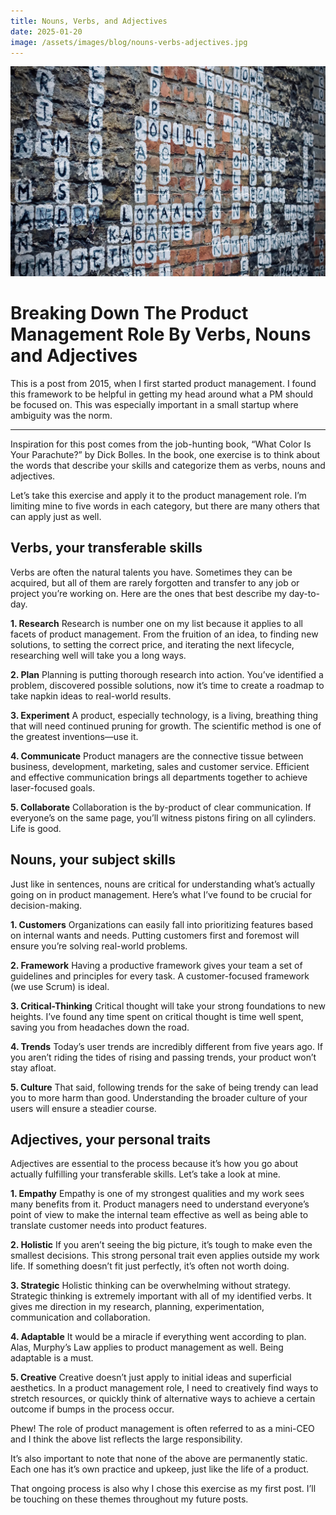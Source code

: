 ```yaml
---
title: Nouns, Verbs, and Adjectives
date: 2025-01-20
image: /assets/images/blog/nouns-verbs-adjectives.jpg
---
```


<img src="/assets/images/blog/nouns-verbs-adjectives.jpg" alt="Nouns, Verbs, and Adjectives" class="blog-image">

# Breaking Down The Product Management Role By Verbs, Nouns and Adjectives

This is a post from 2015, when I first started product management. I found this framework to be helpful in getting my head around what a PM should be focused on. This was especially important in a small startup where ambiguity was the norm.

---

Inspiration for this post comes from the job-hunting book, “What Color Is Your Parachute?” by Dick Bolles. In the book, one exercise is to think about the words that describe your skills and categorize them as verbs, nouns and adjectives.

Let’s take this exercise and apply it to the product management role. I’m limiting mine to five words in each category, but there are many others that can apply just as well.

## Verbs, your transferable skills
Verbs are often the natural talents you have. Sometimes they can be acquired, but all of them are rarely forgotten and transfer to any job or project you’re working on. Here are the ones that best describe my day-to-day.

**1. Research**
Research is number one on my list because it applies to all facets of product management. From the fruition of an idea, to finding new solutions, to setting the correct price, and iterating the next lifecycle, researching well will take you a long ways.

**2. Plan**
Planning is putting thorough research into action. You’ve identified a problem, discovered possible solutions, now it’s time to create a roadmap to take napkin ideas to real-world results.

**3. Experiment**
A product, especially technology, is a living, breathing thing that will need continued pruning for growth. The scientific method is one of the greatest inventions—use it.

**4. Communicate**
Product managers are the connective tissue between business, development, marketing, sales and customer service. Efficient and effective communication brings all departments together to achieve laser-focused goals.

**5. Collaborate**
Collaboration is the by-product of clear communication. If everyone’s on the same page, you’ll witness pistons firing on all cylinders. Life is good.

## Nouns, your subject skills
Just like in sentences, nouns are critical for understanding what’s actually going on in product management. Here’s what I’ve found to be crucial for decision-making.

**1. Customers**
Organizations can easily fall into prioritizing features based on internal wants and needs. Putting customers first and foremost will ensure you’re solving real-world problems.

**2. Framework**
Having a productive framework gives your team a set of guidelines and principles for every task. A customer-focused framework (we use Scrum) is ideal.

**3. Critical-Thinking**
Critical thought will take your strong foundations to new heights. I’ve found any time spent on critical thought is time well spent, saving you from headaches down the road.

**4. Trends**
Today’s user trends are incredibly different from five years ago. If you aren’t riding the tides of rising and passing trends, your product won’t stay afloat.

**5. Culture**
That said, following trends for the sake of being trendy can lead you to more harm than good. Understanding the broader culture of your users will ensure a steadier course.

## Adjectives, your personal traits
Adjectives are essential to the process because it’s how you go about actually fulfilling your transferable skills. Let’s take a look at mine.

**1. Empathy**
Empathy is one of my strongest qualities and my work sees many benefits from it. Product managers need to understand everyone’s point of view to make the internal team effective as well as being able to translate customer needs into product features.

**2. Holistic**
If you aren’t seeing the big picture, it’s tough to make even the smallest decisions. This strong personal trait even applies outside my work life. If something doesn’t fit just perfectly, it’s often not worth doing.

**3. Strategic**
Holistic thinking can be overwhelming without strategy. Strategic thinking is extremely important with all of my identified verbs. It gives me direction in my research, planning, experimentation, communication and collaboration.

**4. Adaptable**
It would be a miracle if everything went according to plan. Alas, Murphy’s Law applies to product management as well. Being adaptable is a must.

**5. Creative**
Creative doesn’t just apply to initial ideas and superficial aesthetics. In a product management role, I need to creatively find ways to stretch resources, or quickly think of alternative ways to achieve a certain outcome if bumps in the process occur.

Phew! The role of product management is often referred to as a mini-CEO and I think the above list reflects the large responsibility.

It’s also important to note that none of the above are permanently static. Each one has it’s own practice and upkeep, just like the life of a product.

That ongoing process is also why I chose this exercise as my first post. I’ll be touching on these themes throughout my future posts.


